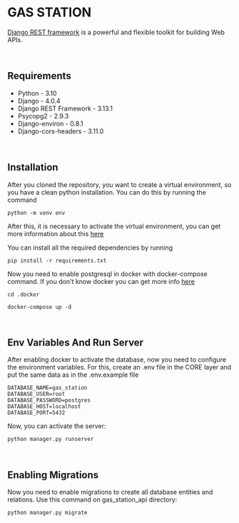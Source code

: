# GAS STATION

[Django REST framework](http://www.django-rest-framework.org/) is a powerful and flexible toolkit for building Web APIs.

<br/>

## Requirements

- Python - 3.10
- Django - 4.0.4
- Django REST Framework - 3.13.1
- Psycopg2 - 2.9.3
- Django-environ - 0.8.1
- Django-cors-headers - 3.11.0

<br/>

## Installation

After you cloned the repository, you want to create a virtual environment, so you have a clean python installation.
You can do this by running the command

```
python -m venv env
```

After this, it is necessary to activate the virtual environment, you can get more information about this [here](https://docs.python.org/3/tutorial/venv.html)

You can install all the required dependencies by running

```
pip install -r requirements.txt
```

Now you need to enable postgresql in docker with docker-compose command. If you don't know docker you
can get more info [here](https://docs.docker.com/)

```
cd .docker

docker-compose up -d
```

<br/>

## Env Variables And Run Server

After enabling docker to activate the database, now you need to configure the environment variables. For this, create an .env file in the CORE layer and put the same data as in the .env.example file

```shell
DATABASE_NAME=gas_station
DATABASE_USER=root
DATABASE_PASSWORD=postgres
DATABASE_HOST=localhost
DATABASE_PORT=5432
```

Now, you can activate the server:

```shell
python manager.py runserver
```

<br/>

## Enabling Migrations

Now you need to enable migrations to create all database entities and relations. Use this command on gas_station_api directory:

```shell
python manager.py migrate
```
